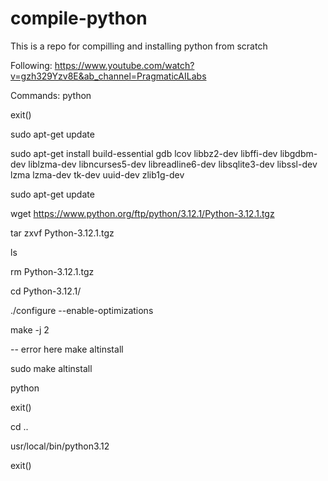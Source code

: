 # compile-python
This is a repo for compilling and installing python from scratch

Following:
https://www.youtube.com/watch?v=gzh329Yzv8E&ab_channel=PragmaticAILabs

Commands:
python

exit()

sudo apt-get update

sudo apt-get install build-essential gdb lcov libbz2-dev libffi-dev libgdbm-dev liblzma-dev libncurses5-dev libreadline6-dev libsqlite3-dev libssl-dev lzma lzma-dev tk-dev uuid-dev zlib1g-dev

sudo apt-get update

wget https://www.python.org/ftp/python/3.12.1/Python-3.12.1.tgz

tar zxvf Python-3.12.1.tgz

ls

rm Python-3.12.1.tgz

cd Python-3.12.1/

./configure --enable-optimizations

make -j 2

-- error here
make altinstall

sudo make altinstall

python

exit()

cd ..

usr/local/bin/python3.12

exit()